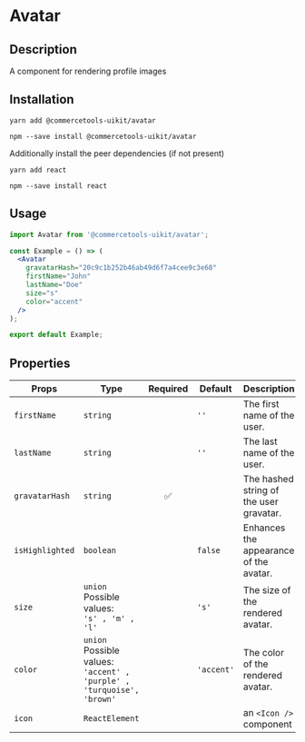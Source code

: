 <!-- THIS IS AN AUTOGENERATED FILE. DO NOT EDIT THIS FILE DIRECTLY. -->
<!-- This file is created by the `yarn generate-readme` script. -->

# Avatar

## Description

A component for rendering profile images

## Installation

```
yarn add @commercetools-uikit/avatar
```

```
npm --save install @commercetools-uikit/avatar
```

Additionally install the peer dependencies (if not present)

```
yarn add react
```

```
npm --save install react
```

## Usage

```jsx
import Avatar from '@commercetools-uikit/avatar';

const Example = () => (
  <Avatar
    gravatarHash="20c9c1b252b46ab49d6f7a4cee9c3e68"
    firstName="John"
    lastName="Doe"
    size="s"
    color="accent"
  />
);

export default Example;
```

## Properties

| Props           | Type                                                                          | Required | Default    | Description                             |
| --------------- | ----------------------------------------------------------------------------- | :------: | ---------- | --------------------------------------- |
| `firstName`     | `string`                                                                      |          | `''`       | The first name of the user.             |
| `lastName`      | `string`                                                                      |          | `''`       | The last name of the user.              |
| `gravatarHash`  | `string`                                                                      |    ✅    |            | The hashed string of the user gravatar. |
| `isHighlighted` | `boolean`                                                                     |          | `false`    | Enhances the appearance of the avatar.  |
| `size`          | `union`<br/>Possible values:<br/>`'s' , 'm' , 'l'`                            |          | `'s'`      | The size of the rendered avatar.        |
| `color`         | `union`<br/>Possible values:<br/>`'accent' , 'purple' , 'turquoise', 'brown'` |          | `'accent'` | The color of the rendered avatar.       |
| `icon`          | `ReactElement`                                                                |          |            | an `<Icon />` component                 |
